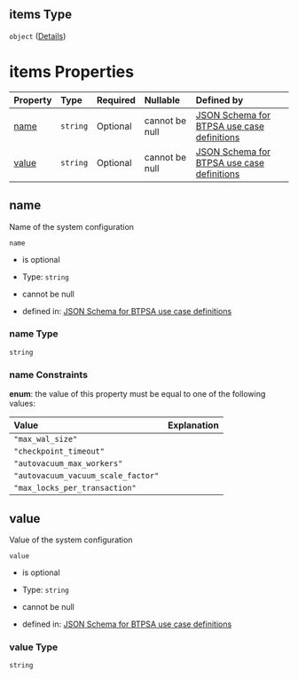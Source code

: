 ## items Type

`object` ([Details](btpsa-usecase-properties-services-items-allof-1-then-allof-88-then-allof-1-then-properties-parameters-properties-db_parameters-items.md))

# items Properties

| Property        | Type     | Required | Nullable       | Defined by                                                                                                                                                                                                                                                                                                                                                                                                |
| :-------------- | :------- | :------- | :------------- | :-------------------------------------------------------------------------------------------------------------------------------------------------------------------------------------------------------------------------------------------------------------------------------------------------------------------------------------------------------------------------------------------------------- |
| [name](#name)   | `string` | Optional | cannot be null | [JSON Schema for BTPSA use case definitions](btpsa-usecase-properties-services-items-allof-1-then-allof-88-then-allof-1-then-properties-parameters-properties-db_parameters-items-properties-name.md "http://example.com/schemas/postgres-premium-create.json#/properties/services/items/allOf/1/then/allOf/88/then/allOf/1/then/properties/parameters/properties/db_parameters/items/properties/name")   |
| [value](#value) | `string` | Optional | cannot be null | [JSON Schema for BTPSA use case definitions](btpsa-usecase-properties-services-items-allof-1-then-allof-88-then-allof-1-then-properties-parameters-properties-db_parameters-items-properties-value.md "http://example.com/schemas/postgres-premium-create.json#/properties/services/items/allOf/1/then/allOf/88/then/allOf/1/then/properties/parameters/properties/db_parameters/items/properties/value") |

## name

Name of the system configuration

`name`

*   is optional

*   Type: `string`

*   cannot be null

*   defined in: [JSON Schema for BTPSA use case definitions](btpsa-usecase-properties-services-items-allof-1-then-allof-88-then-allof-1-then-properties-parameters-properties-db_parameters-items-properties-name.md "http://example.com/schemas/postgres-premium-create.json#/properties/services/items/allOf/1/then/allOf/88/then/allOf/1/then/properties/parameters/properties/db_parameters/items/properties/name")

### name Type

`string`

### name Constraints

**enum**: the value of this property must be equal to one of the following values:

| Value                              | Explanation |
| :--------------------------------- | :---------- |
| `"max_wal_size"`                   |             |
| `"checkpoint_timeout"`             |             |
| `"autovacuum_max_workers"`         |             |
| `"autovacuum_vacuum_scale_factor"` |             |
| `"max_locks_per_transaction"`      |             |

## value

Value of the system configuration

`value`

*   is optional

*   Type: `string`

*   cannot be null

*   defined in: [JSON Schema for BTPSA use case definitions](btpsa-usecase-properties-services-items-allof-1-then-allof-88-then-allof-1-then-properties-parameters-properties-db_parameters-items-properties-value.md "http://example.com/schemas/postgres-premium-create.json#/properties/services/items/allOf/1/then/allOf/88/then/allOf/1/then/properties/parameters/properties/db_parameters/items/properties/value")

### value Type

`string`
